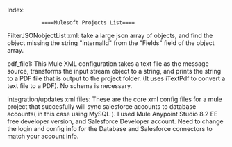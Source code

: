 Index:


               ====Mulesoft Projects List==== 

FilterJSONobjectList xml:  take a large json array of objects, and find the object missing the string "internalId" from the "Fields" field of the object array.

pdf_file1: This Mule XML configuration takes a text file as the message source, transforms the input stream object to a string, and prints the string to a PDF file that is output to the project folder.  (It uses iTextPdf to convert a text file to a PDF).  No schema is necessary.

integration/updates xml files:  These are the core xml config files for a mule project that succesfully will sync salesforce accounts to database accounts( in this case using MySQL ).  I used Mule Anypoint Studio 8.2 EE free developer version, and Salesforce Developer account.  Need to change the login and config info for the Database and Salesforce connectors to match your account info.   
